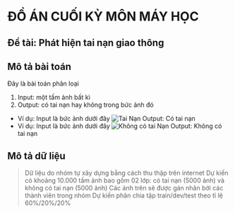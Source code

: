 # ĐỒ ÁN CUỐI KỲ  MÔN MÁY HỌC
## Đề tài: Phát hiện tai nạn giao thông
## Mô tả bài toán
Đây là bài toán phân loại
1. Input: một tấm ảnh bất kì 
2. Output: có tai nạn hay không trong bức ảnh đó
 - Ví dụ: Input là bức ảnh dưới đây
![Tai Nạn](https://baogialai.com.vn/dataimages/202012/original/images2981626_M_t_v__tai_n_n_giao_th_ng_gi_a_xe_taxi_v__xe_m_y_x_y_ra_t_i_khu_v_c_ng__ba_Phan___nh_Ph_ng_Ph_m_V_n___ng.__nh_L__H_a.jpg "Tai Nạn")
Output: Có tai nạn
 - Ví dụ: Input là bức ảnh dưới đây
![Không có tai Nạn](https://drvn.gov.vn/upload/20830/fck/files/8b3b03176b57c884c1d7735b59cdb546.jpg "Không có tai nạn")
Output: Không có tai nạn

## Mô tả dữ liệu
> Dữ liệu do nhóm tự xây dựng bằng cách thu thập trên internet
> Dự kiến có khoảng 10.000 tấm ảnh bao gồm 02 lớp: có tai nạn (5000 ảnh) và không có tai nạn (5000 ảnh)
> Các ảnh trên sẽ được gán nhãn bởi các thành viên trong nhóm
> Dự kiến phân chia tập train/dev/test theo tỉ lệ 60%/20%/20%






